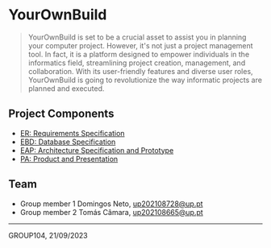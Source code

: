 # YourOwnBuild

> YourOwnBuild is set to be a crucial asset to assist you in planning your computer project. However, it's not just a project management tool. In fact, it is a platform designed to empower individuals in the informatics field, streamlining project creation, management, and collaboration. With its user-friendly features and diverse user roles, YourOwnBuild is going to revolutionize the way informatic projects are planned and executed.

## Project Components

* [ER: Requirements Specification](https://github.com/domingosneto03/YourOwnBuild/wiki/ER-%E2%80%90-Requirements-Specification)
* [EBD: Database Specification](https://github.com/domingosneto03/YourOwnBuild/wiki/EBD-%E2%80%90-Database-Specification)
* [EAP: Architecture Specification and Prototype](https://github.com/domingosneto03/YourOwnBuild/wiki/EAP-%E2%80%90-Architecture-Specification-and-Prototype)
* [PA: Product and Presentation](https://github.com/domingosneto03/YourOwnBuild/wiki/PA-%E2%80%90-PA:-Product-and-Presentation)

## Team

* Group member 1 Domingos Neto, up202108728@up.pt
* Group member 2 Tomás Câmara, up202108665@up.pt

***
GROUP104, 21/09/2023
